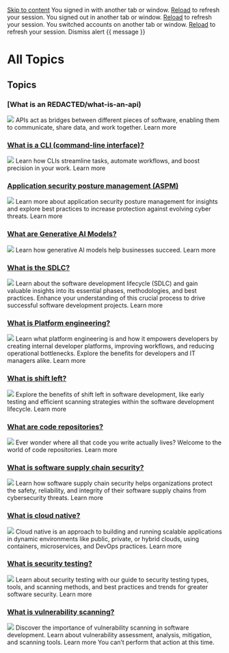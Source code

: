 [Skip to content](https://github.com/resources/articles#start-of-content)
You signed in with another tab or window. [Reload](https://github.com/resources/articles) to refresh your session. You signed out in another tab or window. [Reload](https://github.com/resources/articles) to refresh your session. You switched accounts on another tab or window. [Reload](https://github.com/resources/articles) to refresh your session. Dismiss alert
{{ message }}
# All Topics
## Topics
### [What is an REDACTED/what-is-an-api)
![](https://github.com/images/modules/site/contentful/default/md.webp)
APIs act as bridges between different pieces of software, enabling them to communicate, share data, and work together.
Learn more
### [What is a CLI (command-line interface)?](https://github.com/resources/articles/software-development/what-is-a-cli)
![](https://github.com/images/modules/site/contentful/default/md.webp)
Learn how CLIs streamline tasks, automate workflows, and boost precision in your work.
Learn more
### [Application security posture management (ASPM)](https://github.com/resources/articles/security/application-security-posture-management)
![](https://github.com/images/modules/site/contentful/default/md.webp)
Learn more about application security posture management for insights and explore best practices to increase protection against evolving cyber threats.
Learn more
### [What are Generative AI Models?](https://github.com/resources/articles/ai/what-are-generative-ai-models)
![](https://github.com/images/modules/site/contentful/default/md.webp)
Learn how generative AI models help businesses succeed.
Learn more
### [What is the SDLC?](https://github.com/resources/articles/software-development/what-is-sdlc)
![](https://github.com/images/modules/site/contentful/default/md.webp)
Learn about the software development lifecycle (SDLC) and gain valuable insights into its essential phases, methodologies, and best practices. Enhance your understanding of this crucial process to drive successful software development projects.
Learn more
### [What is Platform engineering?](https://github.com/resources/articles/software-development/what-is-platform-engineering)
![](https://github.com/images/modules/site/contentful/default/md.webp)
Learn what platform engineering is and how it empowers developers by creating internal developer platforms, improving workflows, and reducing operational bottlenecks. Explore the benefits for developers and IT managers alike.
Learn more
### [What is shift left?](https://github.com/resources/articles/security/what-is-shift-left-testing)
![](https://github.com/images/modules/site/contentful/default/md.webp)
Explore the benefits of shift left in software development, like early testing and efficient scanning strategies within the software development lifecycle.
Learn more
### [What are code repositories?](https://github.com/resources/articles/software-development/what-are-code-repositories)
![](https://github.com/images/modules/site/contentful/default/md.webp)
Ever wonder where all that code you write actually lives? Welcome to the world of code repositories.
Learn more
### [What is software supply chain security?](https://github.com/resources/articles/security/what-is-software-supply-chain-security)
![](https://github.com/images/modules/site/contentful/default/md.webp)
Learn how software supply chain security helps organizations protect the safety, reliability, and integrity of their software supply chains from cybersecurity threats.
Learn more
### [What is cloud native?](https://github.com/resources/articles/software-development/what-is-cloud-native)
![](https://github.com/images/modules/site/contentful/default/md.webp)
Cloud native is an approach to building and running scalable applications in dynamic environments like public, private, or hybrid clouds, using containers, microservices, and DevOps practices.
Learn more
### [What is security testing?](https://github.com/resources/articles/security/what-is-security-testing)
![](https://github.com/images/modules/site/contentful/default/md.webp)
Learn about security testing with our guide to security testing types, tools, and scanning methods, and best practices and trends for greater software security.
Learn more
### [What is vulnerability scanning?](https://github.com/resources/articles/security/what-is-vulnerability-scanning)
![](https://github.com/images/modules/site/contentful/default/md.webp)
Discover the importance of vulnerability scanning in software development. Learn about vulnerability assessment, analysis, mitigation, and scanning tools.
Learn more
You can’t perform that action at this time.

